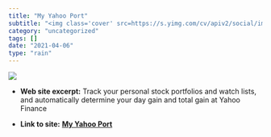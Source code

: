 ```yaml
---
title: "My Yahoo Port"
subtitle: "<img class='cover' src=https://s.yimg.com/cv/apiv2/social/images/yahoo_default_logo.png>"
category: "uncategorized"
tags: []
date: "2021-04-06"
type: "rain"
---
```

<img class="cover" src=https://s.yimg.com/cv/apiv2/social/images/yahoo_default_logo.png>



* **Web site excerpt:** Track your personal stock portfolios and watch lists, and automatically determine your day gain and total gain at Yahoo Finance

* **Link to site:** **[My Yahoo Port](https://finance.yahoo.com/portfolio/pf_4/view/v5)**
